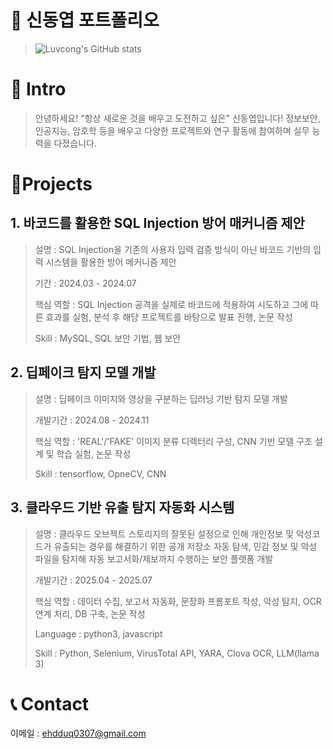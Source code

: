 # 📜 신동엽 포트폴리오
> ![Luvcong's GitHub stats](https://github-readme-stats.vercel.app/api?username=Luvcong&count_private=true)

# 👋 Intro
>안녕하세요! "항상 새로운 것을 배우고 도전하고 싶은" 신동엽입니다!
>정보보안, 인공지능, 암호학 등을 배우고 다양한 프로젝트와 연구 활동에 참여하며 실무 능력을 다졌습니다.

# 📝Projects

## 1. 바코드를 활용한 SQL Injection 방어 매커니즘 제안

>설명 : SQL Injection을 기존의 사용자 입력 검증 방식이 아닌 바코드 기반의 입력 시스템을 활용한 방어 메커니즘 제안
>
>기간 : 2024.03 - 2024.07
>
>핵심 역할 : SQL Injection 공격을 실제로 바코드에 적용하여 시도하고 그에 따른 효과를 실험, 분석 후 해당 프로젝트를 바탕으로 발표 진행, 논문 작성
>
>Skill : MySQL, SQL 보안 기법, 웹 보안


## 2. 딥페이크 탐지 모델 개발

>설명 : 딥페이크 이미지와 영상을 구분하는 딥러닝 기반 탐지 모델 개발
>
>개발기간 : 2024.08 - 2024.11
>
>핵심 역할 : 'REAL'/'FAKE' 이미지 분류 디렉터리 구성, CNN 기반 모델 구조 설계 및 학습 실험, 논문 작성
>
>Skill : tensorflow, OpneCV, CNN


## 3. 클라우드 기반 유출 탐지 자동화 시스템

>설명 : 클라우드 오브젝트 스토리지의 잘못된 설정으로 인해 개인정보 및 악성코드가 유출되는 경우를 해결하기 위한 공개 저장소 자동 탐색, 민감 정보 및 악성 파일을 탐지해 자동 보고서화/제보까지 수행하는 보안 플랫폼 개발
>
>개발기간 : 2025.04 - 2025.07
>
>핵심 역할 : 데이터 수집, 보고서 자동화, 문장화 프롬포트 작성, 악성 탐지, OCR 연계 처리, DB 구축, 논문 작성
>
>Language : python3, javascript
>
>Skill : Python, Selenium, VirusTotal API, YARA, Clova OCR, LLM(llama 3)




# 📞 Contact
이메일 : ehdduq0307@gmail.com
